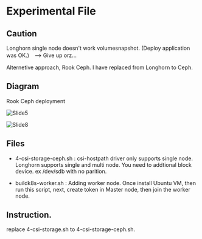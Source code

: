 # Experimental File

## Caution
Longhorn single node doesn't work volumesnapshot. (Deploy application was OK.)　--> Give up orz...

Alternetive approach, Rook Ceph. I have replaced from Longhorn to Ceph. 

## Diagram

Rook Ceph deployment

![Slide5](https://user-images.githubusercontent.com/624501/140750370-5fd5f89b-d2b7-4943-a0ab-333f222aac89.jpeg)

![Slide8](https://user-images.githubusercontent.com/624501/140750397-390323f0-2d32-4767-982f-b3e84d02ceca.jpeg)

## Files

* 4-csi-storage-ceph.sh : csi-hostpath driver only supports single node. Longhorn supports single and multi node. You need to addtional block device. ex /dev/sdb with no parition.

* buildk8s-worker.sh : Adding worker node. Once install Ubuntu VM, then run this script, next, create token in Master node, then join the worker node.

## Instruction.

replace 4-csi-storage.sh to 4-csi-storage-ceph.sh.
